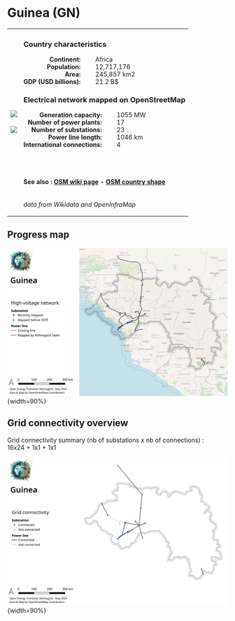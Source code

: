 # Guinea (GN)

<table width="90%">
<tr>
<td>
<img src="http://commons.wikimedia.org/wiki/Special:FilePath/Flag%20of%20Guinea.svg" width="250">
<br><br>
<img src="http://commons.wikimedia.org/wiki/Special:FilePath/Guinea%20%28orthographic%20projection%29.svg" width="250"></td>
<td>
<h3>Country characteristics</h3>
<div style="display: inline-block;text-align:right;margin-right:30px;font-weight: bold;">
Continent:<br>Population:<br>Area:<br>GDP (USD billions):
</div>
<div style="display: inline-block;">
Africa<br>12,717,176<br>245,857 km2<br>21.2 B$
</div>
<h3>Electrical network mapped on OpenStreetMap</h3>
<div style="display: inline-block;text-align:right;margin-right:30px;font-weight: bold;">Generation capacity:<br>
Number of power plants:<br>
Number of substations:<br>
Power line length:<br>
International connections:<br>
</div>
<div style="display: inline-block;">1055 MW<br>
17<br>
23<br>
1046 km<br>
4<br>
</div>

<br><br><h4>See also :
<a href="https://wiki.openstreetmap.org/wiki/Power_networks/Guinea" target="_blank">OSM wiki page</a> -
<a href="https://openstreetmap.org/relation/192778" target="_blank">OSM country shape</a>
</h4>

<br><i>data from Wikidata and OpenInfraMap</i>
</td>
</tr>
</table>


## Progress map

![Map](../images/maps_countries/GN/high-voltage-network.png){width=90%}



## Grid connectivity overview

Grid connectivity summary (nb of substations x nb of connections) :<br>16x24 + 1x1 + 1x1

![Map](../images/maps_countries/GN/grid-connectivity.png){width=90%}

